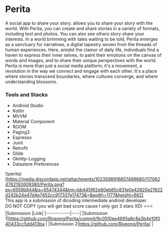 # Perita
A social app to share your story. allows you to share your story with the world. With Perita, you can create and share stories in a variety of formats, including text and photos. You can also see others story share your interests. In a world brimming with tales waiting to be told, Perita emerges as a sanctuary for narratives, a digital tapestry woven from the threads of human experiences. Here, amidst the clamor of daily life, individuals find a haven to express their inner selves, to paint their emotions on the canvas of words and images, and to share their unique perspectives with the world.
Perita is more than just a social media platform; it's a movement, a revolution in the way we connect and engage with each other. It's a place where stories transcend boundaries, where cultures converge, and where understanding blossoms.  

### Tools and Stacks  
- Android Studio
- Kotlin
- MVVM
- Material Component
- ROOM
- Paging3
- Espresso
- Junit
- Retrofit
- Glide
- Okhttp-Logging
- Datastore Preferences  

!(perita)[https://media.discordapp.net/attachments/1023598916857499680/1170624762192609380/Perita.png?ex=6559b844&is=65474344&hm=bb445f62e80eb85c831e0e42820e21922d242b24e47d4e7452cc917337e17473&=&width=1177&height=662]  
This app is a submission of dicoding intermediate android developer.  
DO NOT COPY (you will get bad score cause I only got 3 stars XD)
⭐⭐⭐  
|Submission  |Link|
|------------|----|
|Submission 1|https://github.com/Riveong/Perita/commit/9c05f0ee4695a8c8a3b4e10f040433cc5dd413ba |
|Submission 2|https://github.com/Riveong/Perita/ |